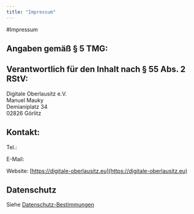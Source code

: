 ```yaml
---
title: "Impressum"
---
```


#Impressum

## Angaben gemäß § 5 TMG:

## Verantwortlich für den Inhalt nach § 55 Abs. 2 RStV:

Digitale Oberlausitz e.V.  
Manuel Mauky  
Demianiplatz 34  
02826 Görlitz  

## Kontakt:

Tel.: <obfuscate tel="+49 (0) 1525 6322383"/>

E-Mail: <obfuscate email="vorstand@digitale-oberlausitz.eu"/>

Website: [https://digitale-oberlausitz.eu](https://digitale-oberlausitz.eu)

## Datenschutz

Siehe [Datenschutz-Bestimmungen](/datenschutz)
